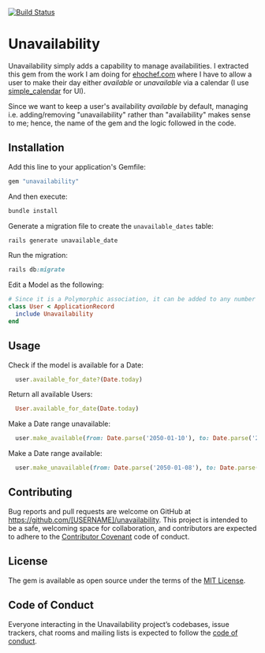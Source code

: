 [![Build Status](https://travis-ci.org/khiet/unavailability.svg?branch=master)](https://travis-ci.org/khiet/unavailability)

# Unavailability

Unavailability simply adds a capability to manage availabilities.
I extracted this gem from the work I am doing for [ehochef.com](https://ehochef.com) where I have to allow a user to make their day either _available_ or _unavailable_ via a calendar (I use [simple_calendar](https://github.com/excid3/simple_calendar) for UI).

Since we want to keep a user's availability _available_ by default, managing i.e. adding/removing "unavailability" rather than "availability" makes sense to me; hence, the name of the gem and the logic followed in the code.

## Installation

Add this line to your application's Gemfile:

```ruby
gem "unavailability"
```

And then execute:

```ruby
bundle install
```

Generate a migration file to create the `unavailable_dates` table:

```ruby
rails generate unavailable_date
```

Run the migration:

```ruby
rails db:migrate
```

Edit a Model as the following:

```ruby
# Since it is a Polymorphic association, it can be added to any number of Models
class User < ApplicationRecord
  include Unavailability
end
```

## Usage

Check if the model is available for a Date:

```ruby
  user.available_for_date?(Date.today)
```

Return all available Users:

```ruby
  User.available_for_date(Date.today)
```

Make a Date range unavailable:

```ruby
  user.make_available(from: Date.parse('2050-01-10'), to: Date.parse('2050-01-15'))
```

Make a Date range available:

```ruby
  user.make_unavailable(from: Date.parse('2050-01-08'), to: Date.parse('2050-01-08'))
```

## Contributing

Bug reports and pull requests are welcome on GitHub at https://github.com/[USERNAME]/unavailability. This project is intended to be a safe, welcoming space for collaboration, and contributors are expected to adhere to the [Contributor Covenant](http://contributor-covenant.org) code of conduct.

## License

The gem is available as open source under the terms of the [MIT License](https://opensource.org/licenses/MIT).

## Code of Conduct

Everyone interacting in the Unavailability project’s codebases, issue trackers, chat rooms and mailing lists is expected to follow the [code of conduct](https://github.com/[USERNAME]/unavailability/blob/master/CODE_OF_CONDUCT.md).
